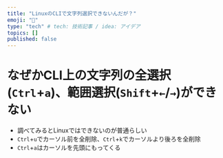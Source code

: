 ```yaml
---
title: "LinuxのCLIで文字列選択できないんだが？"
emoji: "💬"
type: "tech" # tech: 技術記事 / idea: アイデア
topics: []
published: false
---
```


# なぜかCLI上の文字列の全選択(`Ctrl`+`a`)、範囲選択(`Shift`+`←`/`→`)ができない
- 調べてみるとLinuxではできないのが普通らしい
- `Ctrl`+`u`でカーソル前を全削除、`Ctrl`+`k`でカーソルより後ろを全削除
- `Ctrl`+`a`はカーソルを先頭にもってくる